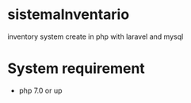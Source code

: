 # sistemaInventario
inventory system create in php with laravel and mysql
# System requirement
- php 7.0 or up
